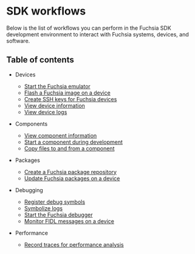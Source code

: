 # SDK workflows

Below is the list of workflows you can perform in the Fuchsia SDK development environment to
interact with Fuchsia systems, devices, and software.


## Table of contents

* Devices

  * [Start the Fuchsia emulator][start-femu]
  * [Flash a Fuchsia image on a device][flash-device]
  * [Create SSH keys for Fuchsia devices][create-ssh-keys]
  * [View device information][view-device-info]
  * [View device logs][view-device-logs]

* Components

  * [View component information][view-component-info]
  * [Start a component during development][start-a-component]
  * [Copy files to and from a component][copy-files]

* Packages

  * [Create a Fuchsia package repository][create-a-package-repo]
  * [Update Fuchsia packages on a device][update-packages]

* Debugging

  * [Register debug symbols][register-symbols]
  * [Symbolize logs][symbolize-logs]
  * [Start the Fuchsia debugger][start-zxdb]
  * [Monitor FIDL messages on a device][monitor-fidl]

* Performance

  * [Record traces for performance analysis][record-traces]

<!-- Reference links -->

[ffx-reference]: https://fuchsia.dev/reference/tools/sdk/ffx
[fuchsia-components]: /docs/concepts/components/v2/README.md
[fuchsia-packages]: /docs/concepts/packages/package.md
[start-femu]: start-the-fuchsia-emulator.md
[view-device-info]: view-device-information.md
[flash-device]: flash-a-device.md
[create-ssh-keys]: create-ssh-keys-for-devices.md
[view-device-logs]: view-device-logs.md
[view-component-info]: view-component-information.md
[start-a-component]: start-a-component-during-development.md
[copy-files]: copy-files-to-and-from-a-component.md
[create-a-package-repo]: create-a-package-repository.md
[update-packages]: update-packages-on-a-device.md
[register-symbols]: register-debug-symbols.md
[symbolize-logs]: symbolize-logs.md
[start-zxdb]: start-the-fuchsia-debugger.md
[monitor-fidl]: monitor-fidl-messages-on-a-device.md
[record-traces]: record-traces.md
